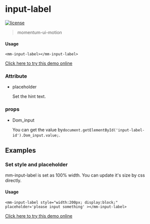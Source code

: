 <!-- 
---
date: 2020/4/27 14:10:00
---
-->
# input-label

[![license](https://img.shields.io/github/license/momentum-design/momentum-ui.svg?color=blueviolet)](https://github.com/momentum-design/momentum-ui/blob/master/charts/LICENSE)

> momentum-ui-motion

#### Usage

<!--#html1#-->
```
<mm-input-label></mm-input-label>
```

[Click here to try this demo online](https://codepen.io/arthusliang/pen/KKdmqPQ)

### Attribute

+ placeholder

	Set the hint text.
	
### props

+ Dom_input
	
	You can get the value by```document.getElementById('input-label-id').Dom_input.value;```.

## Examples

### Set style and placeholder

mm-input-label is set as 100% width. You can update it's size by css directly.

#### Usage

<!--#html2#-->
```
<mm-input-label style="width:200px; display:block;" placeholder='please input something' ></mm-input-label>
```

[Click here to try this demo online](https://codepen.io/arthusliang/pen/oNjWwNN)
